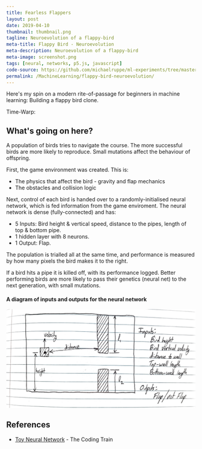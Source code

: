 ```yaml
---
title: Fearless Flappers
layout: post
date: 2019-04-10
thumbnail: thumbnail.png
tagline: Neuroevolution of a flappy-bird
meta-title: Flappy Bird - Neuroevolution
meta-description: Neuroevolution of a flappy-bird
meta-image: screenshot.png
tags: [neural, networks, p5.js, javascript]
code-source: https://github.com/michaelruppe/ml-experiments/tree/master/flappy-bird-neuroevolution/toy
permalink: /MachineLearning/flappy-bird-neuroevolution/
---
```


Here's my spin on a modern rite-of-passage for beginners in machine learning: Building a flappy bird clone.

<div id="sketch-holder"></div>
<p>Time-Warp: <div id="slider-holder"></div></p>
<div id="gen-holder"></div>
<div id="score-holder"></div>


## What's going on here?

A population of birds tries to navigate the course. The more successful birds
are more likely to reproduce. Small mutations affect the behaviour of offspring.

First, the game environment was created. This is:

 - The physics that affect the bird - gravity and flap mechanics
 - The obstacles and collision logic

Next, control of each bird is handed over to a randomly-initialised neural network, which is fed information from the game enviroment.
The neural network is dense (fully-connected) and has:
 - 5 Inputs: Bird height & vertical speed, distance to the pipes, length of top & bottom pipe.
 - 1 hidden layer with 8 neurons.
 - 1 Output: Flap.

The population is trialled all at the same time, and performance is measured by how many pixels the bird makes it to the right.

If a bird hits a pipe it is killed off, with its performance logged.
Better performing birds are more likely to pass their genetics (neural net) to the next generation, with small mutations.

#### A diagram of inputs and outputs for the neural network

![Schematic of inputs to the neural network](art/flappy-diagram.jpg)

## References

 - [Toy Neural Network](https://github.com/CodingTrain/Toy-Neural-Network-JS) - The Coding Train



<script src="https://cdnjs.cloudflare.com/ajax/libs/p5.js/0.7.3/p5.js"></script>
<script src="https://cdnjs.cloudflare.com/ajax/libs/p5.js/0.7.3/addons/p5.dom.min.js"></script>
<script src="sketch.js"></script>
<script src="bird.js"></script>
<script src="pipe.js"></script>
<script src="ga.js"></script>
<script src="libraries/nn.js"></script>
<script src="libraries/matrix.js"></script>

